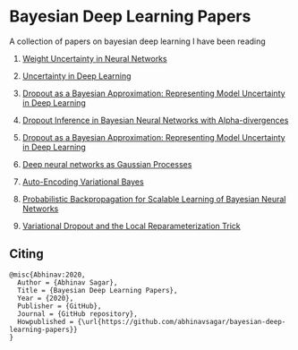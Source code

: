 # Bayesian Deep Learning Papers

A collection of papers on bayesian deep learning I have been reading

1. [Weight Uncertainty in Neural Networks](https://arxiv.org/abs/1505.05424)

2. [Uncertainty in Deep Learning](https://pdfs.semanticscholar.org/a6af/62389c6655770c624e2fa3f3ad6dc26bf77e.pdf)

3. [Dropout as a Bayesian Approximation: Representing Model Uncertainty in Deep Learning](https://arxiv.org/abs/1506.02142)

4. [Dropout Inference in Bayesian Neural Networks with Alpha-divergences](https://arxiv.org/abs/1703.02914)

5. [Dropout as a Bayesian Approximation: Representing Model Uncertainty in Deep Learning](https://arxiv.org/abs/1506.02142)

6. [Deep neural networks as Gaussian Processes](https://arxiv.org/abs/1711.00165)

7. [Auto-Encoding Variational Bayes](https://arxiv.org/abs/1312.6114)

8. [Probabilistic Backpropagation for Scalable Learning of Bayesian Neural Networks](https://arxiv.org/abs/1502.05336)

9. [Variational Dropout and the Local Reparameterization Trick](https://arxiv.org/abs/1506.02557)

## Citing

```
@misc{Abhinav:2020,
  Author = {Abhinav Sagar},
  Title = {Bayesian Deep Learning Papers},
  Year = {2020},
  Publisher = {GitHub},
  Journal = {GitHub repository},
  Howpublished = {\url{https://github.com/abhinavsagar/bayesian-deep-learning-papers}}
}
```

